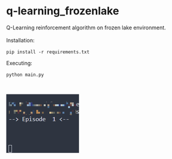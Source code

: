 # q-learning_frozenlake
Q-Learning reinforcement algorithm on frozen lake environment.
<br>
<br>
Installation:
```
pip install -r requirements.txt
```
Executing:
```
python main.py
```
<br>

![gif](https://github.com/nogueira04/q-learning_frozenlake/blob/main/example.gif)
